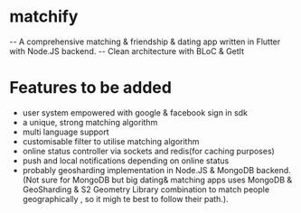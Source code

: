 # matchify
-- A comprehensive matching & friendship & dating app written in Flutter with Node.JS backend.
-- Clean architecture with BLoC & GetIt 
# Features to be added
- user system empowered with google & facebook sign in sdk
- a unique, strong matching algorithm
- multi language support
- customisable filter to utilise matching algorithm
- online status controller via sockets and redis(for caching purposes)
- push and local notifications depending on online status
- probably geosharding implementation in Node.JS & MongoDB backend. (Not sure for MongoDB but big dating& matching apps uses MongoDB & GeoSharding & S2 Geometry Library combination to match people geographically , so it migh te best to follow their path.).
